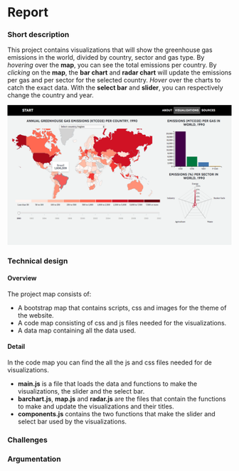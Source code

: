 # Report

### Short description
This project contains visualizations that will show the greenhouse gas emissions in the world, divided by country, sector and gas type. By *hovering* over the **map**, you can see the total emissions per country. By *clicking* on the **map**, the **bar chart** and **radar chart** will update the emissions per gas and per sector for the selected country. *Hover* over the charts to catch the exact data. With the **select bar** and **slider**, you can respectively change the country and year.

![4-mapHover.png](https://github.com/11096187/programmeerproject/blob/master/docs/4-mapHover.png)

### Technical design
#### Overview
The project map consists of:
- A bootstrap map that contains scripts, css and images for the theme of the website.
- A code map consisting of css and js files needed for the visualizations.
- A data map containing all the data used.

#### Detail
In the code map you can find the all the js and css files needed for de visualizations.
- **main.js** is a file that loads the data and functions to make the visualizations, the slider and the select bar. 
- **barchart.js**, **map.js** and **radar.js** are the files that contain the functions to make and update the visualizations and their titles.
- **components.js** contains the two functions that make the slider and select bar used by the visualizations.

### Challenges


### Argumentation


